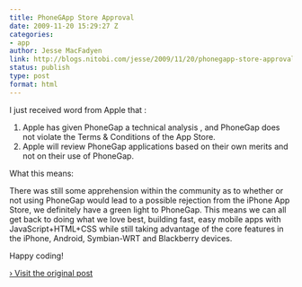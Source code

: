 ```yaml
---
title: PhoneGApp Store Approval
date: 2009-11-20 15:29:27 Z
categories:
- app
author: Jesse MacFadyen
link: http://blogs.nitobi.com/jesse/2009/11/20/phonegapp-store-approval/
status: publish
type: post
format: html
---
```


I just received word from Apple that :

1. Apple has given PhoneGap a technical analysis , and PhoneGap does not violate the Terms & Conditions of the App Store.
1. Apple will review PhoneGap applications based on their own merits and not on their use of PhoneGap.

What this means:

There was still some apprehension within the community as to whether or not using PhoneGap would lead to a possible rejection from the iPhone App Store, we definitely have a green light to PhoneGap. This means we can all get back to doing what we love best, building fast, easy mobile apps with JavaScript+HTML+CSS while still taking advantage of the core features in the iPhone, Android, Symbian-WRT and Blackberry devices.

Happy coding!

[› Visit the original post](http://blogs.nitobi.com/jesse/2009/11/20/phonegapp-store-approval/)
